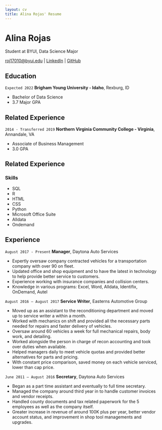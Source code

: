 ```yaml
---
layout: cv
title: Alina Rojas' Resume
---
```

# Alina Rojas
Student at BYUI, Data Science Major

<div id="webaddress">
<a href="roj17010@byui.edu">roj17010@byui.edu</a>
| <a href="https://www.linkedin.com/in/alina-rojas-803097179/">LinkedIn</a>
| <a href="https://github.com/thatdarls">GitHub</a>
</div>

<!-- https://www.monique.tech/the-art-of-markdown -->

## Education

`Expected 2022`
__Brigham Young University - Idaho__, Rexburg, ID
- Bachelor of Data Science
- 3.7 Major GPA

## Related Experience
`2014 - Transferred 2019`
__Northern Virginia Community College - Virginia__, Annandale, VA
- Associate of Business Management
- 3.0 GPA

## Related Experience

### Skills


- SQL
- R
- HTML
- CSS
- Python
- Microsoft Office Suite
- Alldata
- Ondemand

## Experience
`August 2017 - Present`
__Manager__, Daytona Auto Services
-	Expertly oversaw company contracted vehicles for a transportation company with over 90 on fleet.
-	Updated office and shop equipment and to have the latest in technology to help provide better service to customers.
-	Experience working with insurance companies and collision centers.
-	Knowledge in various programs: Excel, Word, Alldata, Identifix, OnDemand, Autel

`August 2016 – August 2017`
__Service Writer__, Easterns Automotive Group
- Moved up as an assistant to the reconditioning department and moved up to service writer a within a month.
-	Worked with mechanics on shift and provided all the necessary parts needed for repairs and faster delivery of vehicles.
-	Oversaw around 60 vehicles a week for full mechanical repairs, body work, and detailing.
-	Worked alongside the person in charge of recon accounting and took over duties when available.
-	Helped managers daily to meet vehicle quotas and provided better alternatives for parts and pricing.
-	With constant price comparison, saved money on each vehicle serviced, lower than cap price.

`June 2011 – August 2016`
__Secretary__, Daytona Auto Services
-	Began as a part time assistant and eventually to full time secretary.
-	Managed the company around third year in to handle customer invoices and vendor receipts.
-	Handled county documents and tax related paperwork for the 5 employees as well as the company itself.
-	Greater increase in revenue of around 100K plus per year, better vendor account status, and improvement in shop tool managements and upgrades.

<!-- ### Footer

Last updated: May 2013 -->
